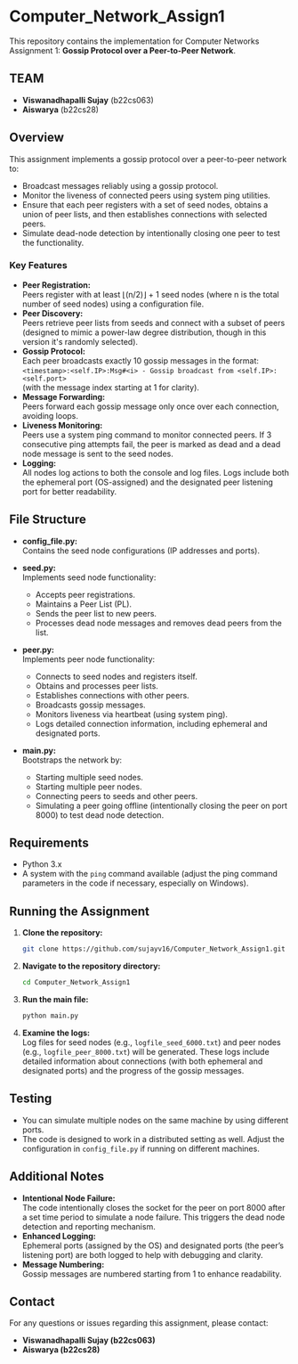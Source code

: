 # Computer_Network_Assign1

This repository contains the implementation for Computer Networks Assignment 1: **Gossip Protocol over a Peer-to-Peer Network**.


## TEAM
- **Viswanadhapalli Sujay** (b22cs063)
- **Aiswarya** (b22cs28)

## Overview
This assignment implements a gossip protocol over a peer-to-peer network to:
- Broadcast messages reliably using a gossip protocol.
- Monitor the liveness of connected peers using system ping utilities.
- Ensure that each peer registers with a set of seed nodes, obtains a union of peer lists, and then establishes connections with selected peers.
- Simulate dead-node detection by intentionally closing one peer to test the functionality.

### Key Features
- **Peer Registration:**  
  Peers register with at least ⌊(n/2)⌋ + 1 seed nodes (where n is the total number of seed nodes) using a configuration file.
- **Peer Discovery:**  
  Peers retrieve peer lists from seeds and connect with a subset of peers (designed to mimic a power-law degree distribution, though in this version it's randomly selected).
- **Gossip Protocol:**  
  Each peer broadcasts exactly 10 gossip messages in the format:  
  `<timestamp>:<self.IP>:Msg#<i> - Gossip broadcast from <self.IP>:<self.port>`  
  (with the message index starting at 1 for clarity).
- **Message Forwarding:**  
  Peers forward each gossip message only once over each connection, avoiding loops.
- **Liveness Monitoring:**  
  Peers use a system ping command to monitor connected peers. If 3 consecutive ping attempts fail, the peer is marked as dead and a dead node message is sent to the seed nodes.
- **Logging:**  
  All nodes log actions to both the console and log files. Logs include both the ephemeral port (OS-assigned) and the designated peer listening port for better readability.

## File Structure
- **config_file.py:**  
  Contains the seed node configurations (IP addresses and ports).

- **seed.py:**  
  Implements seed node functionality:
  - Accepts peer registrations.
  - Maintains a Peer List (PL).
  - Sends the peer list to new peers.
  - Processes dead node messages and removes dead peers from the list.

- **peer.py:**  
  Implements peer node functionality:
  - Connects to seed nodes and registers itself.
  - Obtains and processes peer lists.
  - Establishes connections with other peers.
  - Broadcasts gossip messages.
  - Monitors liveness via heartbeat (using system ping).
  - Logs detailed connection information, including ephemeral and designated ports.

- **main.py:**  
  Bootstraps the network by:
  - Starting multiple seed nodes.
  - Starting multiple peer nodes.
  - Connecting peers to seeds and other peers.
  - Simulating a peer going offline (intentionally closing the peer on port 8000) to test dead node detection.

## Requirements
- Python 3.x
- A system with the `ping` command available (adjust the ping command parameters in the code if necessary, especially on Windows).

## Running the Assignment
1. **Clone the repository:**
    ```bash
    git clone https://github.com/sujayv16/Computer_Network_Assign1.git
    ```
2. **Navigate to the repository directory:**
    ```bash
    cd Computer_Network_Assign1
    ```
3. **Run the main file:**
    ```bash
    python main.py
    ```
4. **Examine the logs:**  
   Log files for seed nodes (e.g., `logfile_seed_6000.txt`) and peer nodes (e.g., `logfile_peer_8000.txt`) will be generated. These logs include detailed information about connections (with both ephemeral and designated ports) and the progress of the gossip messages.

## Testing
- You can simulate multiple nodes on the same machine by using different ports.
- The code is designed to work in a distributed setting as well. Adjust the configuration in `config_file.py` if running on different machines.

## Additional Notes
- **Intentional Node Failure:**  
  The code intentionally closes the socket for the peer on port 8000 after a set time period to simulate a node failure. This triggers the dead node detection and reporting mechanism.
- **Enhanced Logging:**  
  Ephemeral ports (assigned by the OS) and designated ports (the peer’s listening port) are both logged to help with debugging and clarity.
- **Message Numbering:**  
  Gossip messages are numbered starting from 1 to enhance readability.

## Contact
For any questions or issues regarding this assignment, please contact:
- **Viswanadhapalli Sujay (b22cs063)**
- **Aiswarya (b22cs28)**
